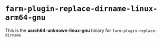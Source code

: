 # `farm-plugin-replace-dirname-linux-arm64-gnu`

This is the **aarch64-unknown-linux-gnu** binary for `farm-plugin-replace-dirname`
